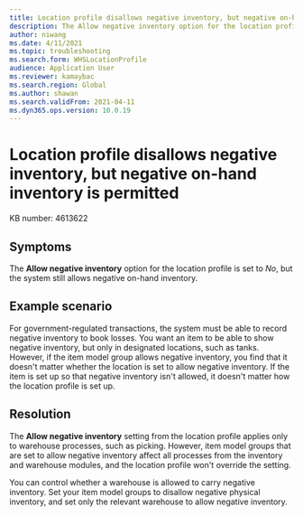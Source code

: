 ```yaml
---
title: Location profile disallows negative inventory, but negative on-hand inventory is permitted
description: The Allow negative inventory option for the location profile is set to No, but the system still allows negative on-hand inventory.
author: niwang
ms.date: 4/11/2021
ms.topic: troubleshooting
ms.search.form: WHSLocationProfile
audience: Application User
ms.reviewer: kamaybac
ms.search.region: Global
ms.author: shawan
ms.search.validFrom: 2021-04-11
ms.dyn365.ops.version: 10.0.19
---
```


# Location profile disallows negative inventory, but negative on-hand inventory is permitted

KB number: 4613622

## Symptoms

The **Allow negative inventory** option for the location profile is set to *No*, but the system still allows negative on-hand inventory.

## Example scenario

For government-regulated transactions, the system must be able to record negative inventory to book losses. You want an item to be able to show negative inventory, but only in designated locations, such as tanks. However, if the item model group allows negative inventory, you find that it doesn't matter whether the location is set to allow negative inventory. If the item is set up so that negative inventory isn't allowed, it doesn't matter how the location profile is set up.

## Resolution

The **Allow negative inventory** setting from the location profile applies only to warehouse processes, such as picking. However, item model groups that are set to allow negative inventory affect all processes from the inventory and warehouse modules, and the location profile won't override the setting.

You can control whether a warehouse is allowed to carry negative inventory. Set your item model groups to disallow negative physical inventory, and set only the relevant warehouse to allow negative inventory.
